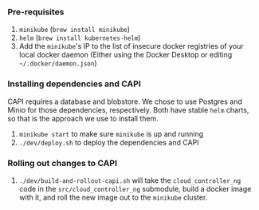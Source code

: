### Pre-requisites

1. `minikube` (`brew install minikube`)
1. `helm` (`brew install kubernetes-helm`)
1. Add the `minikube`'s IP to the list of insecure docker registries of your
   local docker daemon (Either using the Docker Desktop or editing
   `~/.docker/daemon.json`)


### Installing dependencies and CAPI

CAPI requires a database and blobstore.  We chose to use Postgres and Minio for
those dependencies, respectively.  Both have stable `helm` charts, so that is
the approach we use to install them.


1. `minikube start` to make sure `minikube` is up and running
1. `./dev/deploy.sh` to deploy the dependencies and CAPI


### Rolling out changes to CAPI

1. `./dev/build-and-rollout-capi.sh` will take the `cloud_controller_ng` code in
   the `src/cloud_controller_ng` submodule, build a docker image with it, and
   roll the new image out to the `minikube` cluster.
